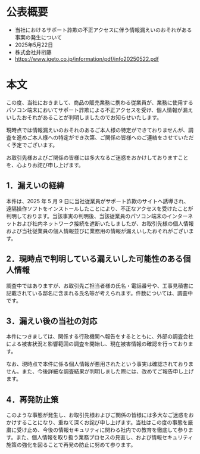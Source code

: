 # 公表概要
- 当社におけるサポート詐欺の不正アクセスに伴う情報漏えいのおそれがある事案の発生について
- 2025年5月22日
- 株式会社井桁藤
- https://www.igeto.co.jp/information/pdf/info20250522.pdf

# 本文
この度、当社におきまして、商品の販売業務に携わる従業員が、業務に使用するパソコン端末においてサポート詐欺による不正アクセスを受け、個人情報が漏えいしたおそれがあることが判明しましたのでお知らせいたします。

現時点では情報漏えいのおそれのあるご本人様の特定ができておりませんが、調査を進めご本人様への特定ができ次第、ご関係の皆様へのご連絡をさせていただく予定でございます。

お取引先様およびご関係の皆様には多大なるご迷惑をおかけしておりますことを、心よりお詫び申し上げます。

## 1．漏えいの経緯
本件は、2025 年 5 月 9 日に当社従業員がサポート詐欺のサイトへ誘導され、遠隔操作ソフトをインストールしたことにより、不正なアクセスを受けたことが判明しております。当該事実の判明後、当該従業員のパソコン端末のインターネットおよび社内ネットワーク接続を遮断いたしましたが、お取引先様の個人情報および当社従業員の個人情報並びに業務用の情報が漏えいしたおそれがございます。

## 2．現時点で判明している漏えいした可能性のある個人情報
調査中ではありますが、お取引先ご担当者様の氏名・電話番号や、工事見積書に記載されている邸名に含まれる氏名等が考えられます。件数については、調査中です。

## 3．漏えい後の当社の対応
本件につきましては、関係する行政機関へ報告をするとともに、外部の調査会社による被害状況と影響範囲の調査を開始し、現在被害情報の確認を行っております。

なお、現時点で本件に係る個人情報が悪用されたという事実は確認されておりません。また、今後詳細な調査結果が判明しました際には、改めてご報告申し上げます。

## 4．再発防止策
このような事態が発生し、お取引先様およびご関係の皆様には多大なご迷惑をおかけすることになり、重ねて深くお詫び申し上げます。当社はこの度の事態を厳粛に受け止め、今後の情報セキュリティに関わる社内での教育を徹底して参ります。また、個人情報を取り扱う業務プロセスの見直し、および情報セキュリティ施策の強化を図ることで再発の防止に努めて参ります。
